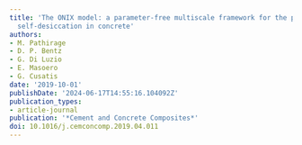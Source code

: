 ```yaml
---
title: 'The ONIX model: a parameter-free multiscale framework for the prediction of
  self-desiccation in concrete'
authors:
- M. Pathirage
- D. P. Bentz
- G. Di Luzio
- E. Masoero
- G. Cusatis
date: '2019-10-01'
publishDate: '2024-06-17T14:55:16.104092Z'
publication_types:
- article-journal
publication: '*Cement and Concrete Composites*'
doi: 10.1016/j.cemconcomp.2019.04.011
---
```

